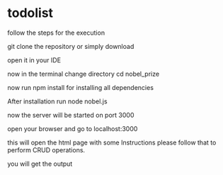 # todolist

follow the steps for the execution

git clone the repository or simply download

open it in your IDE

now in the terminal change directory cd nobel_prize

now run npm install for installing all dependencies

After installation run node nobel.js

now the server will be started on port 3000

open your browser and go to localhost:3000

this will open the html page with some Instructions please follow that to perform CRUD operations.

you will get the output

